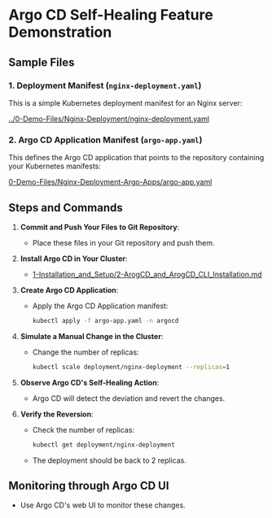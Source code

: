 
# Argo CD Self-Healing Feature Demonstration

## Sample Files

### 1. Deployment Manifest (`nginx-deployment.yaml`)

This is a simple Kubernetes deployment manifest for an Nginx server:

[../0-Demo-Files/Nginx-Deployment/nginx-deployment.yaml](../0-Demo-Files/Nginx-Deployment/nginx-deployment.yaml)

### 2. Argo CD Application Manifest (`argo-app.yaml`)

This defines the Argo CD application that points to the repository containing your Kubernetes manifests:

[0-Demo-Files/Nginx-Deployment-Argo-Apps/argo-app.yaml](../0-Demo-Files/Nginx-Deployment-Argo-Apps/argo-app.yaml)

## Steps and Commands

1. **Commit and Push Your Files to Git Repository**:
   - Place these files in your Git repository and push them.

2. **Install Argo CD in Your Cluster**:
   - [1-Installation_and_Setup/2-ArogCD_and_ArogCD_CLI_Installation.md](../1-Installation_and_Setup/2-ArogCD_and_ArogCD_CLI_Installation.md)

3. **Create Argo CD Application**:
   - Apply the Argo CD Application manifest:
     ```bash
     kubectl apply -f argo-app.yaml -n argocd
     ```

4. **Simulate a Manual Change in the Cluster**:
   - Change the number of replicas:
     ```bash
     kubectl scale deployment/nginx-deployment --replicas=1
     ```

5. **Observe Argo CD's Self-Healing Action**:
   - Argo CD will detect the deviation and revert the changes.

6. **Verify the Reversion**:
   - Check the number of replicas:
     ```bash
     kubectl get deployment/nginx-deployment
     ```
   - The deployment should be back to 2 replicas.

## Monitoring through Argo CD UI

- Use Argo CD's web UI to monitor these changes.
